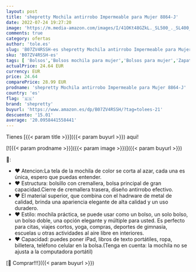 ```yaml
---
layout: post
title: 'shepretty Mochila antirrobo Impermeable para Mujer 8864-J'
date: 2022-07-24 19:27:20
image: 'https://m.media-amazon.com/images/I/41OKt48GZkL._SL500_._SL400_.jpg'
comments: true
category: ofertas
author: 'tole.es'
slug: 'B07ZV4RSSH-es shepretty Mochila antirrobo Impermeable para Mujer 8864-J'
sku: 'B07ZV4RSSH-es'
tags: [ 'Bolsos','Bolsos mochila para mujer','Bolsos para mujer','Zapatos y complementos','mochila','shepretty','🇪🇸', ]
actualPrice: 24.64 EUR
currency: EUR
price: 24.64
comparePrice: 28.99 EUR
prodname: 'shepretty Mochila antirrobo Impermeable para Mujer 8864-J'
country: 'es'
flag: '🇪🇸'
brand: 'shepretty'
buyurl: 'https://www.amazon.es/dp/B07ZV4RSSH/?tag=tolees-21'
descuento: '15.01'
average: '20.0958441558441'
---
```


Tienes [{{< param title >}}]({{< param buyurl >}}) aqui!

[![{{< param prodname >}}]({{< param image >}})]({{< param buyurl >}})

🔎:

- ❤ Atencion:La tela de la mochila de color se corta al azar, cada una es única, espero que puedas entender.
- ❤ Estructura: bolsillo con cremallera, bolsa principal de gran capacidad.Cierre de cremallera trasera, diseño antirrobo efectivo.
- ❤ El material superior, que combina con el hadrware de metal de calidad, brinda una apariencia elegante de alta calidad y un uso duradero.
- ❤ Estilo: mochila práctica, se puede usar como un bolso, un solo bolso, un bolso doble, una opción elegante y múltiple para usted. Es perfecto para citas, viajes cortos, yoga, compras, deportes de gimnasia, escuelas u otras actividades al aire libre en interiores.
- ❤ Capacidad: puedes poner iPad, libros de texto portátiles, ropa, billetera, teléfono celular en la bolsa.(Tenga en cuenta: la mochila no se ajusta a la computadora portátil)

[🛒 Comprar!!!]({{< param buyurl >}})
